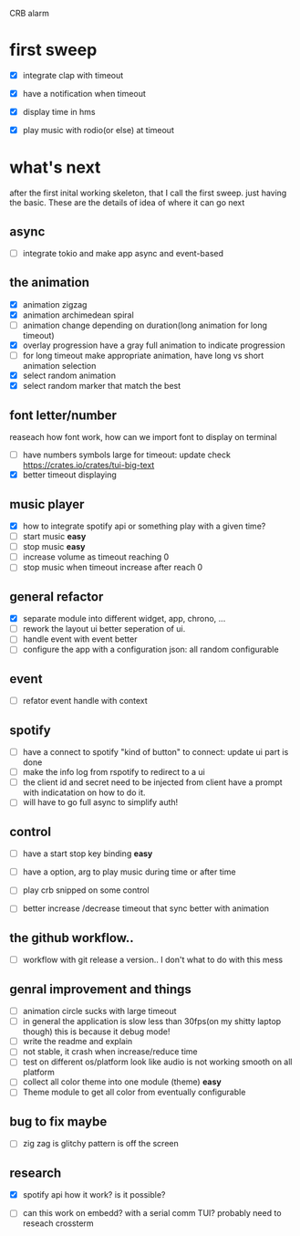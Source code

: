 CRB alarm 

# first sweep 
- [X] integrate clap with timeout 
- [X] have a notification when timeout
- [X] display time in hms 
- [X] play music with rodio(or else) at timeout


# what's next
after the first inital working skeleton, that I call the first sweep. just having the basic.
These are the details of idea of where it can go next

## async
- [ ]  integrate tokio and make app async and event-based

## the animation
- [X] animation zigzag
- [X] animation archimedean spiral
- [ ] animation change depending on duration(long animation for long timeout)
- [X] overlay progression have a gray full animation to indicate progression
- [ ] for long timeout make appropriate animation, have long vs short animation selection
- [X] select random animation
- [X] select random marker that match the best

## font letter/number
reaseach how font work, how can we import font to display on terminal
- [ ] have numbers symbols large for timeout: update check https://crates.io/crates/tui-big-text
- [X] better timeout displaying

## music player
- [X] how to integrate spotify api or something play with a given time?
- [ ] start music __easy__
- [ ] stop music __easy__
- [ ] increase volume as timeout reaching 0 
- [ ] stop music when timeout increase after reach 0

## general refactor
- [X] separate module into different widget, app, chrono, ...
- [ ] rework the layout ui better seperation of ui.
- [ ] handle event with event better
- [ ] configure the app with a configuration json: all random configurable

## event
- [ ] refator event handle with context

 ## spotify
- [ ] have a connect to spotify "kind of button" to connect: update ui part is done
- [ ] make the info log from rspotify to redirect to a ui
- [ ] the client id and secret need to be injected from client have a prompt with indicatation on how to do it.
- [ ] will have to go full async to simplify auth!
 
 ## control
- [ ] have a start stop key binding __easy__
- [ ] have a option, arg to play music during time or after time
- [ ] play crb snipped on some control 
- [ ] better increase /decrease timeout that sync better with animation


## the github workflow..
- [ ] workflow with git release a version.. I don't what to do with this mess

## genral improvement and things
- [ ] animation circle sucks with large timeout
- [ ] in general the application is slow less than 30fps(on my shitty laptop though) this is because it debug mode!
- [ ] write the readme and explain 
- [ ] not stable, it crash when increase/reduce time
- [ ] test on different os/platform look like audio is not working smooth on all platform
- [ ] collect all color theme into one module (theme) __easy__
- [ ] Theme module to get all color from eventually configurable

## bug to fix maybe
- [ ] zig zag is glitchy pattern is off the screen

## research
- [X] spotify api how it work? is it possible?
- [ ] can this work on embedd? with a serial comm TUI? probably need to reseach crossterm



